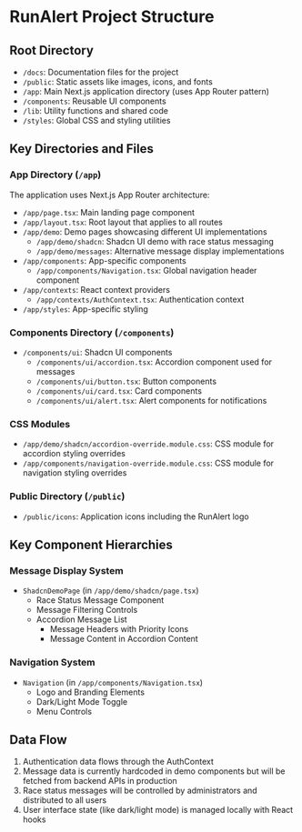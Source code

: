 # RunAlert Project Structure

## Root Directory
- `/docs`: Documentation files for the project
- `/public`: Static assets like images, icons, and fonts
- `/app`: Main Next.js application directory (uses App Router pattern)
- `/components`: Reusable UI components
- `/lib`: Utility functions and shared code
- `/styles`: Global CSS and styling utilities

## Key Directories and Files

### App Directory (`/app`)
The application uses Next.js App Router architecture:

- `/app/page.tsx`: Main landing page component
- `/app/layout.tsx`: Root layout that applies to all routes
- `/app/demo`: Demo pages showcasing different UI implementations
  - `/app/demo/shadcn`: Shadcn UI demo with race status messaging
  - `/app/demo/messages`: Alternative message display implementations
- `/app/components`: App-specific components
  - `/app/components/Navigation.tsx`: Global navigation header component
- `/app/contexts`: React context providers
  - `/app/contexts/AuthContext.tsx`: Authentication context
- `/app/styles`: App-specific styling

### Components Directory (`/components`)
- `/components/ui`: Shadcn UI components
  - `/components/ui/accordion.tsx`: Accordion component used for messages
  - `/components/ui/button.tsx`: Button components
  - `/components/ui/card.tsx`: Card components
  - `/components/ui/alert.tsx`: Alert components for notifications

### CSS Modules
- `/app/demo/shadcn/accordion-override.module.css`: CSS module for accordion styling overrides
- `/app/components/navigation-override.module.css`: CSS module for navigation styling overrides

### Public Directory (`/public`)
- `/public/icons`: Application icons including the RunAlert logo

## Key Component Hierarchies

### Message Display System
- `ShadcnDemoPage` (in `/app/demo/shadcn/page.tsx`)
  - Race Status Message Component
  - Message Filtering Controls
  - Accordion Message List
    - Message Headers with Priority Icons
    - Message Content in Accordion Content

### Navigation System
- `Navigation` (in `/app/components/Navigation.tsx`)
  - Logo and Branding Elements
  - Dark/Light Mode Toggle
  - Menu Controls

## Data Flow

1. Authentication data flows through the AuthContext
2. Message data is currently hardcoded in demo components but will be fetched from backend APIs in production
3. Race status messages will be controlled by administrators and distributed to all users
4. User interface state (like dark/light mode) is managed locally with React hooks
